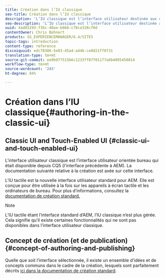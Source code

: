 ```yaml
---
title: Création dans l’IU classique
seo-title: Création dans l’IU classique
description: 'L’IU classique est l’interface utilisateur destinée aux ordinateurs de bureau, disponible depuis la version CQ5. La documentation suivante relative à la création est axée sur cette interface. L’IU tactile est la nouvelle interface utilisateur standard pour AEM. Elle est conçue pour être utilisée à la fois sur les appareils à écran tactile et les ordinateurs de bureau. Pour plus d’informations, consultez la documentation de création standard.  '
seo-description: 'L’IU classique est l’interface utilisateur destinée aux ordinateurs de bureau, disponible depuis la version CQ5. La documentation suivante relative à la création est axée sur cette interface. L’IU tactile est la nouvelle interface utilisateur standard pour AEM. Elle est conçue pour être utilisée à la fois sur les appareils à écran tactile et les ordinateurs de bureau. Pour plus d’informations, consultez la documentation de création standard.  '
uuid: 4ad03293-f36c-40ae-b668-c78ce326cf0d
contentOwner: Chris Bohnert
products: SG_EXPERIENCEMANAGER/6.4/SITES
topic-tags: introduction
content-type: reference
discoiquuid: edc78306-5e83-45a4-a44b-ce0d21ff0f31
translation-type: tm+mt
source-git-commit: ee9b977515b6c1233ff87f011f7a8b4095450814
workflow-type: tm+mt
source-wordcount: '243'
ht-degree: 84%

---
```



# Création dans l’IU classique{#authoring-in-the-classic-ui}

## Classic UI and Touch-Enabled UI {#classic-ui-and-touch-enabled-ui}

L’interface utilisateur classique est l’interface utilisateur orientée bureau qui était disponible depuis CQ5 (l’interface précédente à AEM). La documentation suivante relative à la création est axée sur cette interface. 

L’IU tactile est la nouvelle interface utilisateur standard pour AEM. Elle est conçue pour être utilisée à la fois sur les appareils à écran tactile et les ordinateurs de bureau. Pour plus d’informations, consultez la [documentation de création standard.](/help/sites-authoring/author.md)

>[!NOTE]
>
>L’IU tactile étant l’interface standard d’AEM, l’IU classique n’est plus gérée. Cela signifie qu’il existe certaines fonctionnalités qui ne sont pas disponibles dans l’interface utilisateur classique.

## Concept de création (et de publication) {#concept-of-authoring-and-publishing}

Quelle que soit l’interface sélectionnée, il existe un ensemble d’idées et de concepts communs dans le cadre de la création, lesquels sont parfaitement décrits [ici dans la documentation de création standard](/help/sites-authoring/author.md#concept-of-authoring-and-publishing).
